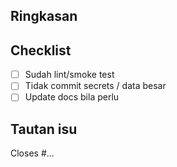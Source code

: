 ## Ringkasan

## Checklist
- [ ] Sudah lint/smoke test
- [ ] Tidak commit secrets / data besar
- [ ] Update docs bila perlu

## Tautan isu
Closes #...
